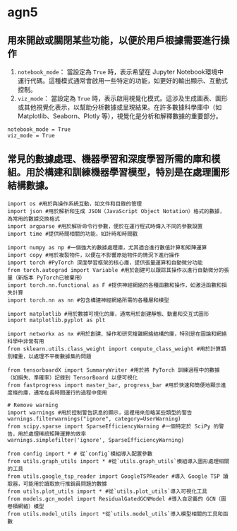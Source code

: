 # agn5
## 用來開啟或關閉某些功能，以便於用戶根據需要進行操作
1. `notebook_mode`：
   當設定為 `True` 時，表示希望在 Jupyter Notebook環境中運行代碼。這種模式通常會啟用一些特定的功能，如更好的輸出顯示、互動式控制。
2. `viz_mode`：
當設定為 `True` 時，表示啟用視覺化模式。這涉及生成圖表、圖形或其他視覺化表示，以幫助分析數據或呈現結果。在許多數據科學庫中（如 Matplotlib、Seaborn、Plotly 等），視覺化是分析和解釋數據的重要部分。
```
notebook_mode = True 
viz_mode = True
```
## 常見的數據處理、機器學習和深度學習所需的庫和模組。用於構建和訓練機器學習模型，特別是在處理圖形結構數據。
```
import os #用於與操作系統互動，如文件和目錄的管理
import json #用於解析和生成 JSON（JavaScript Object Notation）格式的數據，為常用的數據交換格式
import argparse #用於解析命令行參數，便於在運行程式時傳入不同的參數設置
import time #提供時間相關的功能，如計時和時間戳

import numpy as np #一個強大的數據處理庫，尤其適合進行數值計算和矩陣運算
import copy #用於複製物件，以便在不影響原始物件的情況下進行操作
import torch #PyTorch 深度學習框架的核心庫，提供張量運算和自動微分功能
from torch.autograd import Variable #用於創建可以跟踪其操作以進行自動微分的張量（新版本 PyTorch已被棄用）
import torch.nn.functional as F #提供神經網絡的各種函數和操作，如激活函數和損失計算
import torch.nn as nn #包含構建神經網絡所需的各種層和模型

import matplotlib #用於數據可視化的庫，通常用於創建靜態、動畫和交互式圖形
import matplotlib.pyplot as plt 

import networkx as nx #用於創建、操作和研究複雜網絡結構的庫，特別是在圖論和網絡科學中非常有用
from sklearn.utils.class_weight import compute_class_weight #用於計算類別權重，以處理不平衡數據集的問題

from tensorboardX import SummaryWriter #用於將 PyTorch 訓練過程中的數據（如損失、準確率）記錄到 TensorBoard 以便可視化
from fastprogress import master_bar, progress_bar #用於快速和簡便地顯示進度條的庫，通常在長時間運行的過程中使用
```
```
# Remove warning
import warnings #用於控制警告訊息的顯示，這裡用來忽略某些類型的警告
warnings.filterwarnings("ignore", category=UserWarning)
from scipy.sparse import SparseEfficiencyWarning #一個特定於 SciPy 的警告，用於處理稀疏矩陣運算的效率
warnings.simplefilter('ignore', SparseEfficiencyWarning)

from config import * # 從`config`模組導入配置參數
from utils.graph_utils import * #從`utils.graph_utils`模組導入圖形處理相關的工具
from utils.google_tsp_reader import GoogleTSPReader #導入 Google TSP 讀取器，可能用於讀取旅行推銷員問題的數據
from utils.plot_utils import * #從`utils.plot_utils`導入可視化工具
from models.gcn_model import ResidualGatedGCNModel #導入自定義的 GCN（圖卷積網絡）模型
from utils.model_utils import *從`utils.model_utils`導入模型相關的工具和函數
```
